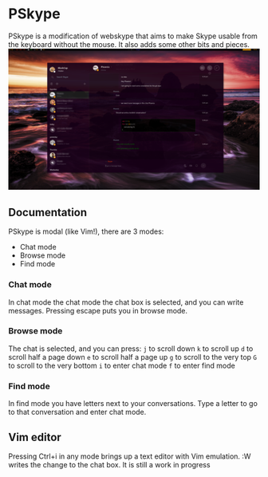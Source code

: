 # PSkype
PSkype is a modification of webskype that aims to make Skype usable from the keyboard without the mouse. It also adds some other bits and pieces.
![Screenshot](assets/screenshots/01.png)

## Documentation
PSkype is modal (like Vim!), there are 3 modes:
* Chat mode
* Browse mode
* Find mode

### Chat mode
In chat mode the chat mode the chat box is selected, and you can write messages. Pressing escape puts you in browse mode.

### Browse mode
The chat is selected, and you can press:
    `j` to scroll down
    `k` to scroll up
    `d` to scroll half a page down
    `e` to scroll half a page up
    `g` to scroll to the very top
    `G` to scroll to the very bottom
    `i` to enter chat mode
    `f` to enter find mode

### Find mode
In find mode you have letters next to your conversations. Type a letter to go to that conversation and enter chat mode.


## Vim editor
Pressing Ctrl+i in any mode brings up a text editor with Vim emulation. :W writes the change to the chat box. It is still a work in progress
